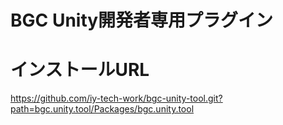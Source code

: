 # BGC Unity開発者専用プラグイン



# インストールURL
https://github.com/iy-tech-work/bgc-unity-tool.git?path=bgc.unity.tool/Packages/bgc.unity.tool